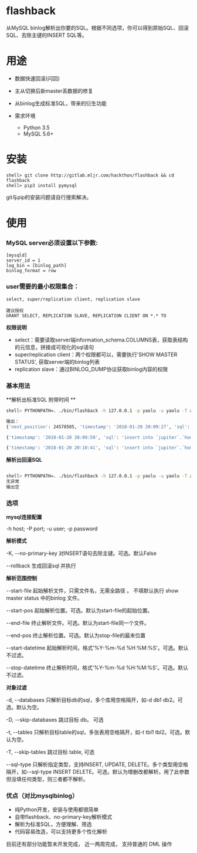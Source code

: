 flashback
========================

从MySQL binlog解析出你要的SQL。根据不同选项，你可以得到原始SQL、回滚SQL、去除主键的INSERT SQL等。

用途
===========

* 数据快速回滚(闪回)
* 主从切换后新master丢数据的修复
* 从binlog生成标准SQL，带来的衍生功能

* 需求环境
    * Python 3.5
    * MySQL 5.6+


安装
==============

```
shell> git clone http://gitlab.mljr.com/hackthon/flashback && cd flashback
shell> pip3 install pymysql
```
git与pip的安装问题请自行搜索解决。

使用
=========

### MySQL server必须设置以下参数:

    [mysqld]
    server_id = 1
    log_bin = [binlog_path]
    binlog_format = row

### user需要的最小权限集合：

    select, super/replication client, replication slave
    
    建议授权
    GRANT SELECT, REPLICATION SLAVE, REPLICATION CLIENT ON *.* TO 

**权限说明**

* select：需要读取server端information_schema.COLUMNS表，获取表结构的元信息，拼接成可视化的sql语句
* super/replication client：两个权限都可以，需要执行'SHOW MASTER STATUS', 获取server端的binlog列表
* replication slave：通过BINLOG_DUMP协议获取binlog内容的权限


### 基本用法


**解析出标准SQL 附带时间 **

```bash
shell> PYTHONPATH=. ./bin/flashback -h 127.0.0.1 -p yaolu -u yaolu -T alembic_version --start-datetime='2018-01-20 20:09:27' --list

输出：
{'next_position': 24578505, 'timestamp': '2018-01-20 20:09:27', 'sql': 'delete from `jupiter`.`home` where id = 5', 'event_length': 76, 'position': 24578429}

{'timestamp': '2018-01-20 20:09:59', 'sql': 'insert into `jupiter`.`home`(`id`,`addr`,`aa`,`name`,`ab`,`deci`,`ae`,`ac`,`description`) values (5,"qkd",5,"gg",33.0,33.0,31,1.0,"g1")', 'position': 24578740}

{'timestamp': '2018-01-20 20:10:41', 'sql': 'insert into `jupiter`.`home`(`id`,`addr`,`aa`,`name`,`ab`,`deci`,`ae`,`ac`,`description`) values (6,"df",33,"ww",33.0,11.0,123,1.0,"dd")', 'position': 24579058}
```

**解析出回滚SQL**

```bash

shell> PYTHONPATH=. ./bin/flashback -h 127.0.0.1 -p yaolu -u yaolu -T alembic_version --start-datetime='2018-01-20 20:09:27' --rollback
无异常
输出空
```

### 选项

**mysql连接配置**

-h host; -P port; -u user; -p password

**解析模式**

-K, --no-primary-key 对INSERT语句去除主键。可选。默认False

--rollback 生成回滚sql 并执行

**解析范围控制**

--start-file 起始解析文件，只需文件名，无需全路径 。 不填默认执行 show master status 中的binlog 文件。

--start-pos 起始解析位置。可选。默认为start-file的起始位置。

--end-file 终止解析文件。可选。默认为start-file同一个文件。

--end-pos 终止解析位置。可选。默认为stop-file的最末位置

--start-datetime 起始解析时间，格式'%Y-%m-%d %H:%M:%S'。可选。默认不过滤。

--stop-datetime 终止解析时间，格式'%Y-%m-%d %H:%M:%S'。可选。默认不过滤。

**对象过滤**

-d, --databases 只解析目标db的sql，多个库用空格隔开，如-d db1 db2。可选。默认为空。

-D, --skip-databases 跳过目标 db。 可选

-t, --tables 只解析目标table的sql，多张表用空格隔开，如-t tbl1 tbl2。可选。默认为空。

-T, --skip-tables 跳过目标 table, 可选

--sql-type 只解析指定类型，支持INSERT, UPDATE, DELETE。多个类型用空格隔开，如--sql-type INSERT DELETE。可选。默认为增删改都解析。用了此参数但没填任何类型，则三者都不解析。


### 优点（对比mysqlbinlog）

* 纯Python开发，安装与使用都很简单
* 自带flashback、no-primary-key解析模式
* 解析为标准SQL，方便理解、筛选
* 代码容易改造，可以支持更多个性化解析

目前还有部分功能暂未开发完成， 近一两周完成， 支持普通的 DML 操作
